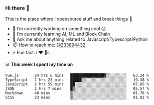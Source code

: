 ### Hi there 👋

<!--
**a233894432/a233894432** is a ✨ _special_ ✨ repository because its `README.md` (this file) appears on your GitHub profile.

Here are some ideas to get you started:

- 🔭 I’m currently working on ...
- 🌱 I’m currently learning ...
- 👯 I’m looking to collaborate on ...
- 🤔 I’m looking for help with ...
- 💬 Ask me about ...
- 📫 How to reach me: ...
- 😄 Pronouns: ...
- ⚡ Fun fact: ...
-->
 
 
This is the place where I opensource stuff and break things :rofl:

- 🔭 I’m currently working on something cool :wink:
- 🌱 I’m currently learning AI, ML and Block Chain
- 💬 Ask me about anything related to Javascript/Typescript/Python
- 📫 How to reach me: [@233894432](https://twitter.com/233894432)
- ⚡ Fun fact: I :heart: :dog:s

📊 **This week I spent my time on**
<!--START_SECTION:waka-->

```text
Vue.js       24 hrs 6 mins   ███████████████▓░░░░░░░░░   63.24 %
TypeScript   7 hrs 23 mins   █████░░░░░░░░░░░░░░░░░░░░   19.38 %
JavaScript   2 hrs 59 mins   ██░░░░░░░░░░░░░░░░░░░░░░░   07.85 %
JSON         2 hrs 7 mins    █▒░░░░░░░░░░░░░░░░░░░░░░░   05.57 %
Markdown     40 mins         ▒░░░░░░░░░░░░░░░░░░░░░░░░   01.76 %
SCSS         23 mins         ▒░░░░░░░░░░░░░░░░░░░░░░░░   01.02 %
```

<!--END_SECTION:waka-->
